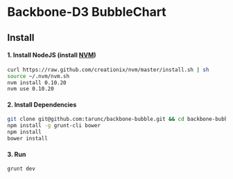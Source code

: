 # Backbone-D3 BubbleChart

## Install

#### 1. Install NodeJS (install [NVM](https://github.com/creationix/nvm))

```sh
curl https://raw.github.com/creationix/nvm/master/install.sh | sh
source ~/.nvm/nvm.sh
nvm install 0.10.20
nvm use 0.10.20
```

#### 2. Install Dependencies

```sh
git clone git@github.com:tarunc/backbone-bubble.git && cd backbone-bubble
npm install -g grunt-cli bower
npm install
bower install
```

#### 3. Run
```sh
grunt dev
```